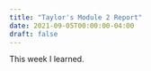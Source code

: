 ```yaml
---
title: "Taylor's Module 2 Report"
date: 2021-09-05T00:00:00-04:00
draft: false
---
```


This week I learned.
